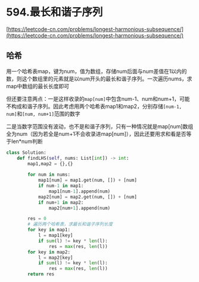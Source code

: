 # 594.最长和谐子序列

[https://leetcode-cn.com/problems/longest-harmonious-subsequence/](https://leetcode-cn.com/problems/longest-harmonious-subsequence/)



## 哈希

用一个哈希表map，键为num，值为数组，存储num后面与num差值在1以内的数，则这个数组里的元素就是以num开头的最长和谐子序列。一次遍历nums，求map中数组的最长长度即可

但还要注意两点：一是这样收录的`map[num]`中包含num-1、num和num+1，可能不构成和谐子序列。因此考虑用两个哈希表map1和map2，分别存储`[num-1, num]`和`[num, num+1]`范围的数字

二是当数字范围没有波动，也不是和谐子序列，只有一种情况就是map[num]数组全为num（因为若全是num+1不会收录进map[num]），因此还要用求和看是否等于len*num判断

```python
class Solution:
    def findLHS(self, nums: List[int]) -> int:
        map1,map2 = {},{}
 
        for num in nums:
            map1[num] = map1.get(num, []) + [num]
            if num-1 in map1:
                map1[num-1].append(num)
            map2[num] = map2.get(num, []) + [num]
            if num+1 in map2:
                map2[num+1].append(num)

        res = 0
        # 遍历两个哈希表，求最长和谐子序列长度
        for key in map1:
            l = map1[key]
            if sum(l) != key * len(l):
                res = max(res, len(l)) 
        for key in map2:
            l = map2[key]
            if sum(l) != key * len(l):
                res = max(res, len(l)) 
        return res
```


